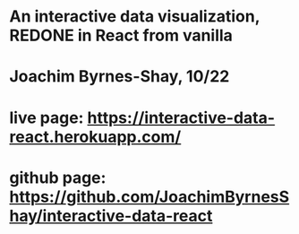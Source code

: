 # An interactive data visualization, REDONE in React from vanilla 
# Joachim Byrnes-Shay, 10/22  

# live page:  https://interactive-data-react.herokuapp.com/

# github page:  https://github.com/JoachimByrnesShay/interactive-data-react



